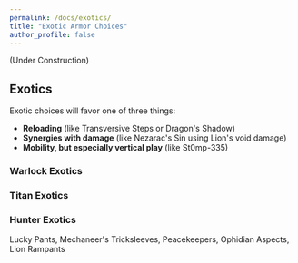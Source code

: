```yaml
---
permalink: /docs/exotics/
title: "Exotic Armor Choices"
author_profile: false
---
```


(Under Construction)


## Exotics

Exotic choices will favor one of three things:
- **Reloading** (like Transversive Steps or Dragon's Shadow)
- **Synergies with damage** (like Nezarac's Sin using Lion's void damage)
- **Mobility, but especially vertical play** (like St0mp-335)

### Warlock Exotics


### Titan Exotics

### Hunter Exotics
Lucky Pants, Mechaneer's Tricksleeves, Peacekeepers, Ophidian Aspects, Lion Rampants

